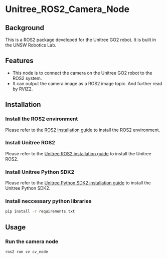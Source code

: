 # Unitree_ROS2_Camera_Node

## Background
This is a ROS2 package developed for the Unitree GO2 robot. It is built in the UNSW Robotics Lab.

## Features
- This node is to connect the camera on the Unitree GO2 robot to the ROS2 system.
- It can output the camera image as a ROS2 image topic. And further read by RVIZ2.

## Installation

### Install the ROS2 environment
Please refer to the [ROS2 installation guide](https://docs.ros.org/en/humble/Installation.html) to install the ROS2 environment.

### Install Unitree ROS2
Please refer to the [Unitree ROS2 installation guide](https://github.com/unitreerobotics/unitree_ros2) to install the Unitree ROS2.

### Install Unitree Python SDK2
Please refer to the [Unitree Python SDK2 installation guide](https://github.com/unitreerobotics/unitree_sdk2_python) to install the Unitree Python SDK2.

### Install neccessary python libraries
```bash
pip install -r requirements.txt
```

## Usage

### Run the camera node
```bash
ros2 run cv cv_node
```
